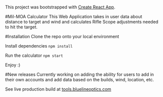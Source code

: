 This project was bootstrapped with [Create React App](https://github.com/facebook/create-react-app).

#Mil-MOA Calculator
This Web Application takes in user data about distance to target and wind and calculates Rifle Scope adjustments needed to hit the target.

#Installation
Clone the repo onto your local environment

Install dependencies
<code>npm install</code>

Run the calculator
<code>npm start</code>

Enjoy :)

#New releases
Currently working on adding the ability for users to add in their own accounts and add data based on the builds, wind, location, etc.

See live production build at [tools.bluelineoptics.com](https://tools.bluelineoptics.com)
